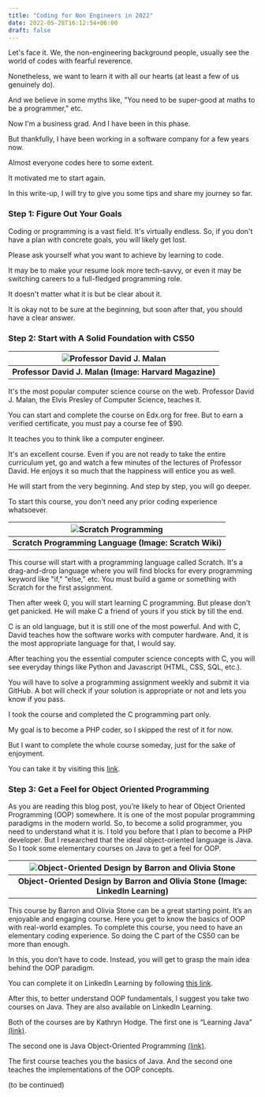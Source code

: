 ```yaml
---
title: "Coding for Non Engineers in 2022"
date: 2022-05-28T16:12:54+06:00
draft: false
---
```

Let's face it. We, the non-engineering background people, usually see the world of codes with fearful reverence.

Nonetheless, we want to learn it with all our hearts (at least a few of us genuinely do).

And we believe in some myths like, "You need to be super-good at maths to be a programmer," etc.

Now I'm a business grad. And I have been in this phase. 

But thankfully, I have been working in a software company for a few years now.

Almost everyone codes here to some extent.

It motivated me to start again.

In this write-up, I will try to give you some tips and share my journey so far.


### Step 1: Figure Out Your Goals

Coding or programming is a vast field. It's virtually endless. So, if you don't have a plan with concrete goals, you will likely get lost.

Please ask yourself what you want to achieve by learning to code.

It may be to make your resume look more tech-savvy, or even it may be switching careers to a full-fledged programming role.

It doesn't matter what it is but be clear about it.

It is okay not to be sure at the beginning, but soon after that, you should have a clear answer.

### Step 2: Start with A Solid Foundation with CS50

|![Professor David J. Malan](https://www.harvardmagazine.com/sites/default/files/img/article/0609/0709_51_001_.jpg "The Elvis Presley of Computer Science")|
|:--:|
|<b>Professor David J. Malan (Image: Harvard Magazine)</b>|

It's the most popular computer science course on the web. Professor David J. Malan, the Elvis Presley of Computer Science, teaches it.

You can start and complete the course on Edx.org for free. But to earn a verified certificate, you must pay a course fee of $90.

It teaches you to think like a computer engineer.

It's an excellent course. Even if you are not ready to take the entire curriculum yet, go and watch a few minutes of the lectures of Professor David. He enjoys it so much that the happiness will entice you as well.

He will start from the very beginning. And step by step, you will go deeper.

To start this course, you don't need any prior coding experience whatsoever.

| ![Scratch Programming](https://en.scratch-wiki.info/w/images/thumb/Scratch_3.0_Program.png/1200px-Scratch_3.0_Program.png) |
|:--:|
| <b>Scratch Programming Language (Image: Scratch Wiki)</b>|


This course will start with a programming language called Scratch. It's a drag-and-drop language where you will find blocks for every programming keyword like "if," "else," etc. You must build a game or something with Scratch for the first assignment.

Then after week 0, you will start learning C programming. But please don't get panicked. He will make C a friend of yours if you stick by till the end. 

C is an old language, but it is still one of the most powerful. And with C, David teaches how the software works with computer hardware. And, it is the most appropriate language for that, I would say.

After teaching you the essential computer science concepts with C, you will see everyday things like Python and Javascript (HTML, CSS, SQL, etc.).

You will have to solve a programming assignment weekly and submit it via GitHub. A bot will check if your solution is appropriate or not and lets you know if you pass. 

I took the course and completed the C programming part only. 

My goal is to become a PHP coder, so I skipped the rest of it for now. 

But I want to complete the whole course someday, just for the sake of enjoyment.

You can take it by visiting this [link](https://www.edx.org/course/introduction-computer-science-harvardx-cs50x).


### Step 3: Get a Feel for Object Oriented Programming 


As you are reading this blog post, you’re likely to hear of Object Oriented Programming (OOP) somewhere. It is one of the most popular programming paradigms in the modern world. So, to become a solid programmer, you need to understand what it is.
I told you before that I plan to become a PHP developer. But I researched that the ideal object-oriented language is Java. So I took some elementary courses on Java to get a feel for OOP.

| ![Object-Oriented Design by Barron and Olivia Stone](https://www.evernote.com/l/AoQ3rsO4-55PHpYfNIkF7gDX0b1cfA22JtMB/image.png) |
|:--:|
| <b>Object-Oriented Design by Barron and Olivia Stone (Image: LinkedIn Learning)</b>|

This course by Barron and Olivia Stone can be a great starting point. It’s an enjoyable and engaging course. Here you get to know the basics of OOP with real-world examples. To complete this course, you need to have an elementary coding experience. So doing the C part of the CS50 can be more than enough.

In this, you don’t have to code. Instead, you will get to grasp the main idea behind the OOP paradigm.

You can complete it on LinkedIn Learning by following [this link](https://www.linkedin.com/learning-login/share?account=95231473&forceAccount=false&redirect=https%3A%2F%2Fwww.linkedin.com%2Flearning%2Fprogramming-foundations-object-oriented-design-3%3Ftrk%3Dshare_ent_url%26shareId%3DQH1p4hlUTLyAZN47lmZtXQ%253D%253D).

After this, to better understand OOP fundamentals, I suggest you take two courses on Java. They are also available on LinkedIn Learning.

Both of the courses are by Kathryn Hodge. The first one is “Learning Java” [(link)](https://www.linkedin.com/learning-login/share?account=95231473&forceAccount=false&redirect=https%3A%2F%2Fwww.linkedin.com%2Flearning%2Flearning-java-4%3Ftrk%3Dshare_ent_url%26shareId%3DTcfPoX58RmaneL3Wa14ggQ%253D%253D).

The second one is Java Object-Oriented Programming [(link)](https://www.linkedin.com/learning-login/share?account=95231473&forceAccount=false&redirect=https%3A%2F%2Fwww.linkedin.com%2Flearning%2Fjava-object-oriented-programming-2%3Ftrk%3Dshare_ent_url%26shareId%3Dmypsh16JR2%252BDjb8hvnQihg%253D%253D).

The first course teaches you the basics of Java. And the second one teaches the implementations of the OOP concepts.

(to be continued)
